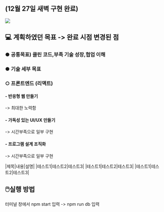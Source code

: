 
<h2>(12월 27일 새벽 구현 완료)</h2>
 <img src='https://user-images.githubusercontent.com/80823659/209461470-93d8cf51-643c-4da8-b67b-db4e3a56f459.png'>
  <h2>💻 계획하였던 목표 -> 완료 시점 변경된 점</h2>
<h3>● 공통목표) 클린 코드,부족 기술 성장,협업 이해</h3>
<h3>● 기술 세부 목표</h3>
  <h3>○ 프론트엔드 (리액트)</h3>
  <h4>- 반응형 웹 만들기</h4> -> 최대한 노력함
  <h4>- 가독성 있는 UI/UX 만들기</h4> -> 시간부족으로 일부 구현
  <h4>- 프로그램 설계 조직화</h4> -> 시간부족으로 일부 구현

|제목|내용|설명|
|테스트1|테스트2|테스트3|
|테스트1|테스트2|테스트3|
|테스트1|테스트2|테스트3|

<h2>🖱️실행 방법</h2>
<p>    터미널 창에서 npm start 입력 -> npm run db 입력</p>

